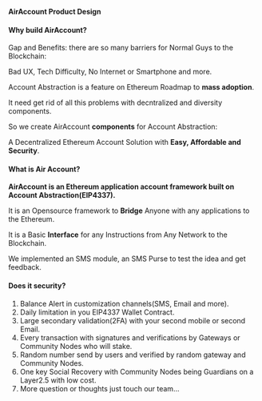 **AirAccount Product Design**

#### Why build AirAccount?
Gap and Benefits: there are so many barriers for Normal Guys to the Blockchain:

Bad UX, Tech Difficulty, No Internet or Smartphone and more.

Account Abstraction is a feature on Ethereum Roadmap to **mass adoption**.

It need get rid of all this problems with decntralized and diversity components.

So we create AirAccount **components** for Account Abstraction:

A Decentralized Ethereum Account Solution with **Easy, Affordable and Security**.

#### What is Air Account?

**AirAccount is an Ethereum application account framework built on Account Abstraction(EIP4337).**

It is an Opensource framework to **Bridge** Anyone with any applications to the Ethereum.

It is a Basic **Interface** for any Instructions from Any Network to the Blockchain.

We implemented an SMS module, an SMS Purse to test the idea and get feedback.

#### Does it security?

1. Balance Alert in customization channels(SMS, Email and more).
2. Daily limitation in you EIP4337 Wallet Contract.
3. Large secondary validation(2FA) with your second mobile or second Email.
4. Every transaction with signatures and verifications by Gateways or Community Nodes who will stake.
5. Random number send by users and verified by random gateway and Community Nodes.
6. One key Social Recovery with Community Nodes being Guardians on a Layer2.5 with low cost.
7. More question or thoughts just touch our team...
